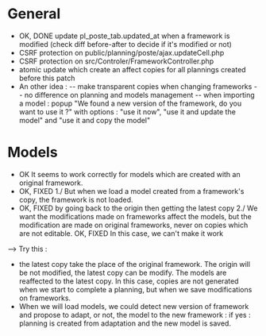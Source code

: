 # General

* OK, DONE update pl_poste_tab.updated_at when a framework is modified (check diff before-after to decide if it's modified or not)
* CSRF protection on public/planning/poste/ajax.updateCell.php
* CSRF protection on src/Controler/FrameworkController.php
* atomic update which create an affect copies for all plannings created before this patch
* An other idea : 
-- make transparent copies when changing frameworks
-- no difference on planning and models management
-- when importing a model : popup "We found a new version of the framework, do you want to use it ?" with options : "use it now", "use it and update the model" and "use it and copy the model"

 
# Models

* OK It seems to work correctly for models which are created with an original framework.
* OK, FIXED 1./ But when we load a model created from a framework's copy, the framework is not loaded.
* OK, FIXED by going back to the origin then getting the latest copy 2./ We want the modifications made on frameworks affect the models, but the modification are made on original frameworks, never on copies which are not editable. 
OK, FIXED In this case, we can't make it work

--> Try this : 
* the latest copy take the place of the original framework. The origin will be not modified, the latest copy can be modify. The models are reaffected to the latest copy.
In this case, copies are not generated when we start to complete a planning, but when we save modifications on frameworks.
* When we will load models, we could detect new version of framework and propose to adapt, or not, the model to the new framework : if yes : planning is created from adaptation and the new model is saved.
